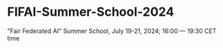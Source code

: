 # FIFAI-Summer-School-2024
"Fair Federated AI" Summer School, July 19-21, 2024; 16:00 — 19:30 CET time

